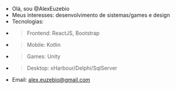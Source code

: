 - Olá, sou @AlexEuzebio
- Meus interesses: desenvolvimento de sistemas/games e design
- Tecnologias:
- > Frontend: ReactJS, Bootstrap
- > Mobile: Kotlin
- > Games: Unity
- > Desktop: xHarbour/Delphi/SqlServer
- Email: alex.euzebio@gmail.com

<!---
AlexEuzebio/AlexEuzebio is a ✨ special ✨ repository because its `README.md` (this file) appears on your GitHub profile.
You can click the Preview link to take a look at your changes.
--->
